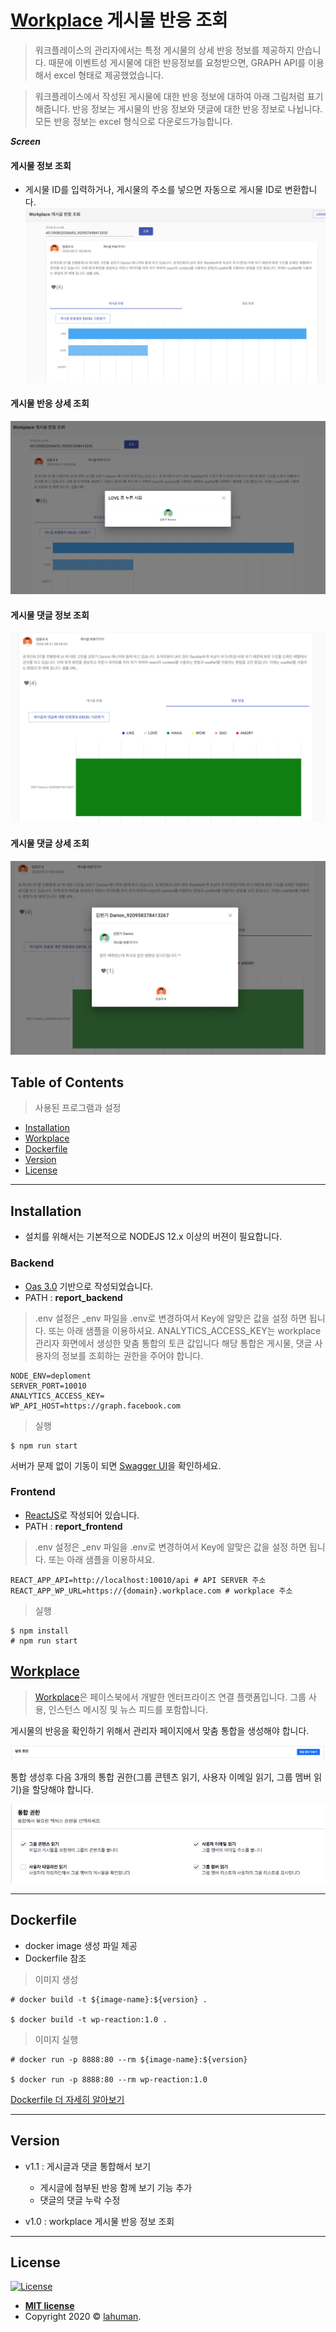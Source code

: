 
# [Workplace](https://work.workplace.com/) 게시물 반응 조회

> 워크플레이스의 관리자에서는 특정 게시물의 상세 반응 정보를 제공하지 안습니다.
때문에 이벤트성 게시물에 대한 반응정보를 요청받으면, GRAPH API를 이용해서 excel 형태로 제공했었습니다. 


> 워크플레이스에서 작성된 게시물에 대한 반응 정보에 대하여 아래 그림처럼 표기해줍니다.
반응 정보는 게시물의 반응 정보와 댓글에 대한 반응 정보로 나뉩니다.
모든 반응 정보는 excel 형식으로 다운로드가능합니다.

***Screen***

#### 게시물 정보 조회
- 게시물 ID를 입력하거나, 게시물의 주소를 넣으면 자동으로 게시물 ID로 변환합니다.
![](./screenshot.png)

#### 게시물 반응 상세 조회
![](./screenshot_1.png)

#### 게시물 댓글 정보 조회
![](./screenshot_2.png)

#### 게시물 댓글 상세 조회
![](./screenshot_3.png)

## Table of Contents 

> 사용된 프로그램과 설정

- [Installation](#installation)
- [Workplace](#workplace)
- [Dockerfile](#dockerfile)
- [Version](#version)
- [License](#license)



---

## Installation

- 설치를 위해서는 기본적으로 NODEJS 12.x 이상의 버젼이 필요합니다.


### Backend

- [Oas 3.0](https://swagger.io/specification/) 기반으로 작성되었습니다.
- PATH : **report_backend**

> .env 설정은 _env 파일을 .env로 변경하여서 Key에 알맞은 값을 설정 하면 됩니다.
또는 아래 샘플을 이용하셔요.
ANALYTICS_ACCESS_KEY는 workplace 관리자 화면에서 생성한 맞춤 통합의 토큰 값입니다
해당 통합은 게시물, 댓글 사용자의 정보를 조회하는 권한을 주어야 합니다.

```
NODE_ENV=deploment
SERVER_PORT=10010
ANALYTICS_ACCESS_KEY=
WP_API_HOST=https://graph.facebook.com
```

> 실행

```
$ npm run start
```

서버가 문제 없이 기동이 되면 [Swagger UI](http://localhost:10010/docs)을 확인하세요.

### Frontend

- [ReactJS](https://reactjs.org/)로 작성되어 있습니다.
- PATH : **report_frontend**

> .env 설정은 _env 파일을 .env로 변경하여서 Key에 알맞은 값을 설정 하면 됩니다.
또는 아래 샘플을 이용하셔요.

```
REACT_APP_API=http://localhost:10010/api # API SERVER 주소
REACT_APP_WP_URL=https://{domain}.workplace.com # workplace 주소
```

> 실행 

```
$ npm install
# npm run start
```

## [Workplace](https://work.workplace.com/) 

> [Workplace](https://work.workplace.com/)은 페이스북에서 개발한 엔터프라이즈 연결 플랫폼입니다. 
그룹 사용, 인스턴스 메시징 및 뉴스 피드를 포함합니다.

게시물의 반응을 확인하기 위해서 관리자 페이지에서 맞춤 통합을 생성해야 합니다.

![](./wp_admin_panel.png)

통합 생성후 다음 3개의 통합 권한(그룹 콘텐츠 읽기, 사용자 이메일 읽기, 그룹 멤버 읽기)을 할당해야 합니다.

![](./wp_admin_auth.png)

---

## Dockerfile

- docker image 생성 파일 제공
- Dockerfile 참조

> 이미지 생성

```
# docker build -t ${image-name}:${version} .

$ docker build -t wp-reaction:1.0 .
```

> 이미지 실행 

```
# docker run -p 8888:80 --rm ${image-name}:${version}

$ docker run -p 8888:80 --rm wp-reaction:1.0
```

[Dockerfile 더 자세히 알아보기](https://lahuman.github.io/reactjs-dockerfile/)

---

## Version

- v1.1 : 게시글과 댓글 통합해서 보기
    + 게시글에 첨부된 반응 함께 보기 기능 추가
    + 댓글의 댓글 누락 수정

- v1.0 : workplace 게시물 반응 정보 조회

---

## License

[![License](http://img.shields.io/:license-mit-blue.svg?style=flat-square)](http://badges.mit-license.org)

- **[MIT license](http://opensource.org/licenses/mit-license.php)**
- Copyright 2020 © <a href="https://lahuman.github.io" target="_blank">lahuman</a>.